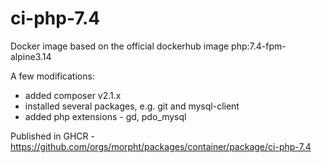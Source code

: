 # ci-php-7.4

Docker image based on the official dockerhub image php:7.4-fpm-alpine3.14

A few modifications:

- added composer v2.1.x
- installed several packages, e.g. git and mysql-client
- added php extensions - gd, pdo_mysql

Published in GHCR - https://github.com/orgs/morpht/packages/container/package/ci-php-7.4
